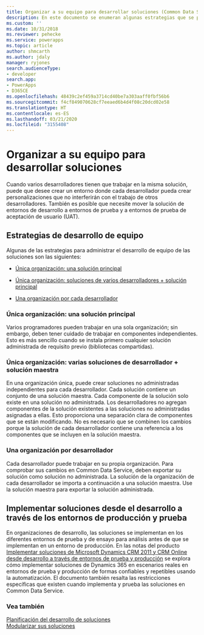 ```yaml
---
title: Organizar a su equipo para desarrollar soluciones (Common Data Service) | Microsoft Docs
description: En este documento se enumeran algunas estrategias que se pueden usar cuando varios desarrolladores trabajan en la misma solución
ms.custom: ''
ms.date: 10/31/2018
ms.reviewer: pehecke
ms.service: powerapps
ms.topic: article
author: shmcarth
ms.author: jdaly
manager: ryjones
search.audienceType:
- developer
search.app:
- PowerApps
- D365CE
ms.openlocfilehash: 48439c2ef459a3714cd40be7a303aaff0fbf56b6
ms.sourcegitcommit: f4cf849070628cf7eeaed6b4d4f08c20dcd02e58
ms.translationtype: HT
ms.contentlocale: es-ES
ms.lasthandoff: 03/21/2020
ms.locfileid: "3155408"
---
```

# <a name="organize-your-team-to-develop-solutions"></a>Organizar a su equipo para desarrollar soluciones

Cuando varios desarrolladores tienen que trabajar en la misma solución, puede que desee crear un entorno donde cada desarrollador pueda crear personalizaciones que no interferirán con el trabajo de otros desarrolladores. También es posible que necesite mover la solución de entornos de desarrollo a entornos de prueba y a entornos de prueba de aceptación de usuario (UAT).  
  
<a name="BKMK_StrategiesForTeamDev"></a>   
## <a name="strategies-for-team-development"></a>Estrategias de desarrollo de equipo  
 Algunas de las estrategias para administrar el desarrollo de equipo de las soluciones son las siguientes:  
  
-   [Única organización: una solución principal](organize-team-develop-solutions.md#BKMK_SingleOrgMasterSolution)  
  
-   [Única organización: soluciones de varios desarrolladores + solución principal](organize-team-develop-solutions.md#BKMK_SingleOrgMultipleDeveloper)  
  
-   [Una organización por cada desarrollador](organize-team-develop-solutions.md#BKMK_OneOrgPerDev)  
  
<a name="BKMK_SingleOrgMasterSolution"></a>   
### <a name="single-organization-one-master-solution"></a>Única organización: una solución principal  
 Varios programadores pueden trabajar en una sola organización; sin embargo, deben tener cuidado de trabajar en componentes independientes. Esto es más sencillo cuando se instala primero cualquier solución administrada de requisito previo (bibliotecas compartidas).  
  
<a name="BKMK_SingleOrgMultipleDeveloper"></a>   
### <a name="single-organization-multiple-developer-solutions--master-solution"></a>Única organización: varias soluciones de desarrollador + solución maestra  
 En una organización única, puede crear soluciones no administradas independientes para cada desarrollador. Cada solución contiene un conjunto de una solución maestra. Cada componente de la solución solo existe en una solución no administrada. Los desarrolladores no agregan componentes de la solución existentes a las soluciones no administradas asignadas a ellas. Esto proporciona una separación clara de componentes que se están modificando. No es necesario que se combinen los cambios porque la solución de cada desarrollador contiene una referencia a los componentes que se incluyen en la solución maestra.  
  
<a name="BKMK_OneOrgPerDev"></a>   
### <a name="one-organization-per-developer"></a>Una organización por desarrollador  

 Cada desarrollador puede trabajar en su propia organización. Para comprobar sus cambios en Common Data Service, deben exportar su solución como solución no administrada. La solución de la organización de cada desarrollador se importa a continuación a una solución maestra. Use la solución maestra para exportar la solución administrada.  
  
<a name="BKMK_DeployingSolutionsFromDevThroughToProduction"></a>   
## <a name="deploy-solutions-from-development-through-test-and-production-environments"></a>Implementar soluciones desde el desarrollo a través de los entornos de producción y prueba  
 En organizaciones de desarrollo, las soluciones se implementan en los diferentes entornos de prueba y de ensayo para análisis antes de que se implementan en un entorno de producción. En las notas del producto [Implementar soluciones de Microsoft Dynamics CRM 2011 y CRM Online desde desarrollo a través de entornos de prueba y producción](https://go.microsoft.com/fwlink/p/?LinkId=232288) se explora cómo implementar soluciones de Dynamics 365 en escenarios reales en entornos de prueba y producción de formas confiables y repetibles usando la automatización. El documento también resalta las restricciones específicas que existen cuando implementa y prueba las soluciones en Common Data Service.  
  
### <a name="see-also"></a>Vea también  
 [Planificación del desarrollo de soluciones](/dynamics365/customer-engagement/developer/plan-solution-development)   
 [Modularizar sus soluciones](organize-solutions.md)   
 